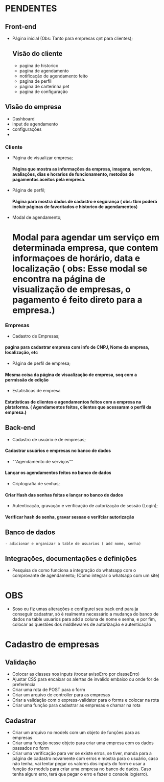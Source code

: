 # PENDENTES

## Front-end 
- Página inicial (Obs: Tanto para empresas qnt para clientes);
  ## Visão do cliente
  - pagina de historico
  - pagina de agendamento 
  - notificação de agendamento feito
  - pagina de perfil
  - pagina de carterinha pet
  - pagina de configuração

## Visão do empresa 
  - Dashboard 
  - input de agendamento
  - configurações
  -


### Cliente 
- Página de visualizar empresa;
    #### Página que mostra as informações da empresa, imagens, serviços, avaliações, dias e horarios de funcionamento, metodos de pagamentos aceitos pela empresa.
- Página de perfil;
    #### Página para mostra dados de cadastro e segurança ( obs: tbm poderá incluir páginas de favoritados e historico de agendamentos)
- Modal de agendamento;
    # Modal para agendar um serviço em determinada empresa, que contem informaçoes de horário, data e localização ( obs: Esse modal se encontra na página de visualização de empresas, o pagamento é feito direto para a empresa.)

### Empresas
- Cadastro de Empresas;
#### pagina para cadastrar empresa com info de CNPJ, Nome da empresa, localização, etc
- Página de perfil de empresa;
#### Mesma coisa da página de visualização de empresa, soq com a permissão de edição
- Estatisticas de empresa
#### Estatisticas de clientes e agendamentos feitos com a empresa na plataforma. ( Agendamentos feitos, clientes que acessaram o perfil da empresa.)

## Back-end
- Cadastro de usuário e de empresas;
#### Cadastrar usuários e empresas no banco de dados
- ""Agendamento de serviços""
#### Lançar os agendamentos feitos no banco de dados
- Criptografia de senhas;
#### Criar Hash das senhas feitas e lançar no banco de dados
- Autenticação, gravação e verificação de autorização de sessão (Login);
#### Verificar hash de senha, gravar sessao e verifciar autorização 

## Banco de dados
    - adicionar e organizar a table de usuarios ( add nome, senha)
## Integrações, documentações e definições

- Pesquisa de como funciona a integração do whatsapp com o comprovante de agendamento; (Como integrar o whatsapp com um site)


# OBS
- Soso eu fiz umas alterações e configurei seu back end para ja conseguir cadastrar, só é realmente necessário a mudança do banco de dados na table usuarios para add a coluna de nome e senha, e por fim, colocar as questões dos middlewares de autorização e autenticação




# Cadastro de empresas
  ## Validação
  - Colocar as classes nos inputs (trocar avisoErro por classeErro)
  - Ajustar CSS para encaixar os alertas de invalido embaixo ou onde for de preferência
  - Criar uma rota de POST para o form
  - Criar um arquivo de controller para as empresas
  - Criar a validação com o express-validator para o forms e colocar na rota
  - Criar uma função para cadastrar as empresas e chamar na rota

  ## Cadastrar
  - Criar um arquivo no models com um objeto de funções para as empresas
  - Criar uma função nesse objeto para criar uma empresa com os dados passados no form
  - Criar uma verificação para ver se existe erros, se tiver, manda para a página de cadastro novamente com erros e mostra para o usuário, caso não tenha, vai tentar pegar os valores dos inputs do form e usar a função do models para criar uma empresa no banco de dados. Caso tenha algum erro, terá que pegar o erro e fazer o console.log(erro).